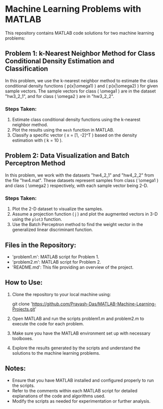 # Machine Learning Problems with MATLAB

This repository contains MATLAB code solutions for two machine learning problems:

## Problem 1: k-Nearest Neighbor Method for Class Conditional Density Estimation and Classification

In this problem, we use the k-nearest neighbor method to estimate the class conditional density functions \( p(x|\omega1) \) and \( p(x|\omega2) \) for given sample vectors. The sample vectors for class \( \omega1 \) are in the dataset "hw3_2_1", and for class \( \omega2 \) are in "hw3_2_2".

### Steps Taken:
1. Estimate class conditional density functions using the k-nearest neighbor method.
2. Plot the results using the `mesh` function in MATLAB.
3. Classify a specific vector \( x = [1, -2]^T \) based on the density estimation with \( k = 10 \).

## Problem 2: Data Visualization and Batch Perceptron Method

In this problem, we work with the datasets "hw4_2_1" and "hw4_2_2" from the file "hw4.mat". These datasets represent samples from class \( \omega1 \) and class \( \omega2 \) respectively, with each sample vector being 2-D.

### Steps Taken:
1. Plot the 2-D dataset to visualize the samples.
2. Assume a projection function \( j \) and plot the augmented vectors in 3-D using the `plot3` function.
3. Use the Batch Perceptron method to find the weight vector in the generalized linear discriminant function.

## Files in the Repository:

- 'problem1.m': MATLAB script for Problem 1.
- 'problem2.m': MATLAB script for Problem 2.
- 'README.md': This file providing an overview of the project.

## How to Use:

1. Clone the repository to your local machine using:
   
   git clone 'https://github.com/Prayash-Das/MATLAB-Machine-Learning-Projects.git'
   
2. Open MATLAB and run the scripts problem1.m and problem2.m to execute the code for each problem.
3. Make sure you have the MATLAB environment set up with necessary toolboxes.
4. Explore the results generated by the scripts and understand the solutions to the machine learning problems.

## Notes:

- Ensure that you have MATLAB installed and configured properly to run the scripts.
- Refer to the comments within each MATLAB script for detailed explanations of the code and algorithms used.
- Modify the scripts as needed for experimentation or further analysis.
